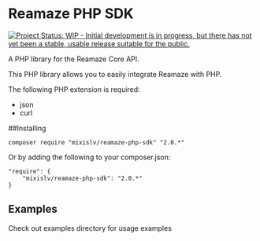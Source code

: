 # Reamaze PHP SDK

[![Project Status: WIP - Initial development is in progress, but there has not yet been a stable, usable release suitable for the public.](http://www.repostatus.org/badges/latest/wip.svg)](http://www.repostatus.org/#wip)

A PHP library for the Reamaze Core API. 

This PHP library allows you to easily integrate Reamaze with PHP.

The following PHP extension is required:

* json
* curl

##Installing

    composer require "mixislv/reamaze-php-sdk" "2.0.*"

Or by adding the following to your composer.json:

    "require": {
        "mixislv/reamaze-php-sdk": "2.0.*"
    }

## Examples
Check out examples directory for usage examples
